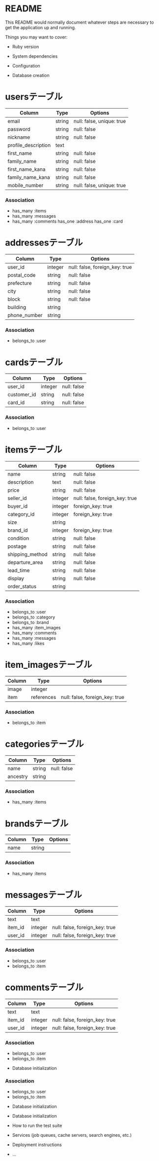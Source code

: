 # README

This README would normally document whatever steps are necessary to get the
application up and running.

Things you may want to cover:

* Ruby version

* System dependencies

* Configuration

* Database creation
# usersテーブル
|Column|Type|Options|
|------|----|-------|
|email|string|null: false, unique: true|
|password|string|null: false|
|nickname|string|null: false|
|profile_description|text||
|first_name|string|null: false|
|family_name|string|null: false|
|first_name_kana|string|null: false|
|family_name_kana|string|null: false|
|mobile_number|string|null: false, unique: true|

### Association
- has_many :items
- has_many :messages
- has_many :comments
  has_one :address
  has_one :card

# addressesテーブル
|Column|Type|Options|
|------|----|-------|
|user_id|integer|null: false, foreign_key: true|
|postal_code|string|null: false|
|prefecture|string|null: false|
|city|string|null: false|
|block|string|null: false|
|building|string||
|phone_number|string||

### Association
- belongs_to :user

# cardsテーブル
|Column|Type|Options|
|------|----|-------|
|user_id|integer|null: false|
|customer_id|string|null: false|
|card_id|string|null: false|

### Association
- belongs_to :user

# itemsテーブル
|Column|Type|Options|
|------|----|-------|
|name|string|null: false|
|description|text|null: false|
|price|string|null: false|
|seller_id|integer|null: false, foreign_key: true|
|buyer_id|integer|foreign_key: true|
|category_id|integer|foreign_key: true|
|size|string||
|brand_id|integer|foreign_key: true|
|condition|string|null: false|
|postage|string|null: false|
|shipping_method|string|null: false|
|departure_area|string|null: false|
|lead_time|string|null: false|
|display|string|null: false|
|order_status|string||

### Association
- belongs_to :user
- belongs_to :category
- belongs_to :brand
- has_many :item_images
- has_many :comments
- has_many :messages
- has_many :likes

# item_imagesテーブル
|Column|Type|Options|
|------|----|-------|
|image|integer||
|item|references|null: false, foreign_key: true|

### Association
- belongs_to :item

# categoriesテーブル
|Column|Type|Options|
|------|----|-------|
|name|string|null: false|
|ancestry|string||

### Association
- has_many :items

# brandsテーブル
|Column|Type|Options|
|------|----|-------|
|name|string||

### Association
- has_many :items

# messagesテーブル
|Column|Type|Options|
|------|----|-------|
|text|text||
|item_id|integer|null: false, foreign_key: true|
|user_id|integer|null: false, foreign_key: true|

### Association
- belongs_to :user
- belongs_to :item

# commentsテーブル
|Column|Type|Options|
|------|----|-------|
|text|text||
|item_id|integer|null: false, foreign_key: true|
|user_id|integer|null: false, foreign_key: true|

### Association
- belongs_to :user
- belongs_to :item

* Database initialization

### Association
- belongs_to :user
- belongs_to :item
* Database initialization

* Database initialization

* How to run the test suite

* Services (job queues, cache servers, search engines, etc.)

* Deployment instructions

* ...
